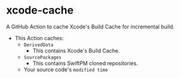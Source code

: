 # xcode-cache

A GitHub Action to cache Xcode's Build Cache for incremental build.

* This Action caches:
    * `DerivedData`
      * This contains Xcode's Build Cache.
    * `SourcePackages`
      * This contains SwiftPM cloned repositories.
    * Your source code's `modified time`
